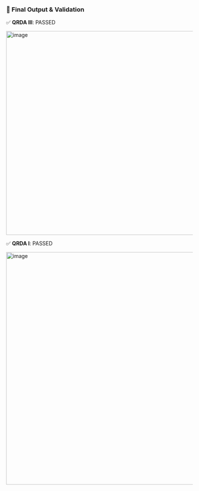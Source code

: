 ### 🧪 Final Output & Validation

✅ **QRDA III**: PASSED

<img width="576" height="549" alt="image" src="https://github.com/user-attachments/assets/80bdb795-83e4-420d-a86f-f1929f9e40ec" />

✅ **QRDA I**: PASSED

<img width="778" height="626" alt="image" src="https://github.com/user-attachments/assets/bcfb0f9b-13f4-4f11-9f84-6698983ac358" />
